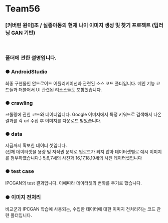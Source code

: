 # Team56
<h3> [커버린 원이]조  / 실종아동의 현재 나이 이미지 생성 및 찾기 프로젝트 (딥러닝 GAN 기반) </h3>
<BR>
  <h3>폴더에 관한 설명입니다.</h3>

### ● AndroidStudio
최종 구현물인 안드로이드 어플리케이션과 관련된 소스 코드 폴더입니다.
메인 기능 코드들과 더불어서 UI 관련된 리소스들도 포함했습니다. 

### ● crawling
크롤링에 관한 코드와 데이터입니다.
Google 이미지에서 특정 키워드로 검색해서 나온 결과를 각 url 수집 후 이미지를 다운로드 받았습니다. 

### ● data
지금까지 확보한 데이터 셋입니다.  
(전체 데이터셋을 용량 및 저작권 문제로 업로드가 되지 않아 데이터셋별로 예시 이미지를 첨부하였습니다.)
5,6,7세의 사진과 16,17,18,19세의 사진 데이터셋입니다

### ● test case
IPCGAN의 test 결과입니다. 이에따라 데이터셋의 변화를 주기로 했습니다.

### ● 이미지 전처리
비교군과 IPCGAN 학습에 사용되는, 수집한 데이터에 대한 이미지 전처리하는 코드 관련 폴더입니다. 



